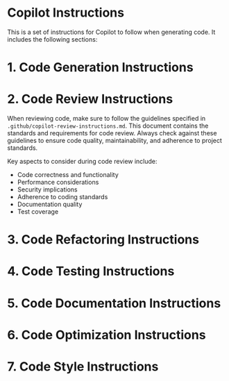 # Copilot Instructions

This is a set of instructions for Copilot to follow when generating code. It includes the following sections:
# 1. Code Generation Instructions
# 2. Code Review Instructions
When reviewing code, make sure to follow the guidelines specified in `.github/copilot-review-instructions.md`. This document contains the standards and requirements for code review. Always check against these guidelines to ensure code quality, maintainability, and adherence to project standards.

Key aspects to consider during code review include:
- Code correctness and functionality
- Performance considerations
- Security implications
- Adherence to coding standards
- Documentation quality
- Test coverage
# 3. Code Refactoring Instructions
# 4. Code Testing Instructions
# 5. Code Documentation Instructions
# 6. Code Optimization Instructions
# 7. Code Style Instructions    
